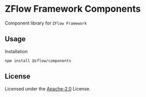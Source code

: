 # ZFlow Framework Components

Component library for `ZFlow Framework`

## Usage

Installation
```
npm install @zflow/components
```


## License
Licensed under the [Apache-2.0](LICENSE) License.
